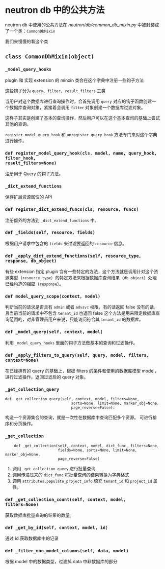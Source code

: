 # neutron db 中的公共方法

neutron db 中使用的公共方法在 *neutron/db/common_db_mixin.py* 中被封装成了一个类：`CommonDbMixin`

我们来慢慢的看这个类

## `class CommonDbMixin(object)`

### `_model_query_hooks`

plugin 和 实现 extension 的 minxin 类会在这个字典中注册一些钩子方法

这些钩子分为 `query`、`filter`、`result_filters` 三类

当用户对这个数据库进行查询操作时，会首先调用 `query` 对应的钩子函数创建一个数据库查询对象，紧接着会调用 `filter` 对象创建一个数据库过滤对象。

这样子其实是创建了基本的查询操作，然后用户可以在这个基本查询的基础上尝试其他的查询。

`register_model_query_hook` 和 `unregister_query_hook` 方法专门来对这个字典进行操作。

### `def register_model_query_hook(cls, model, name, query_hook, filter_hook,                                  result_filters=None)`

注册用于 Query 的钩子方法。

### `_dict_extend_functions`

保存扩展资源属性的 API

### `def register_dict_extend_funcs(cls, resource, funcs)`

注册额外的方法到 `_dict_extend_functions` 中。

### `def _fields(self, resource, fields)`

根据用户请求中包含的 `fields` 来过滤要返回的 `resource` 信息。

### `def _apply_dict_extend_functions(self, resource_type,                                    response, db_object)`

有些 extension 指定 plugin 含有一些特定的方法，这个方法就是调用针对这个资源类型（`resource_type`）的特定方法来根据数据库查询结果（`db_object`）处理已经构造的相应（`response`）。

### `def model_query_scope(context, model)`

判断当前的请求是否具有 `admin` 或者 `advsvc` 权限，有的话返回 false
没有的话，且当前当前的请求中不包含 `tenant_id` 也返回 false
这个方法是用来限定数据库查询范围的，对非管理员用户来说，只能访问符合其 `tenant_id` 的数据库。

### `def _model_query(self, context, model)`

利用 `_model_query_hooks` 里面的钩子方法做基本的查询和过滤操作。

### `def _apply_filters_to_query(self, query, model, filters, context=None)`

在已经拥有的 query 的基础上，根据 filters 的条件和使用的数据库模型 model，进行过滤操作。返回过滤后的 query 对象。

### `_get_collection_query`

```
def _get_collection_query(self, context, model, filters=None,
                              sorts=None, limit=None, marker_obj=None,
                              page_reverse=False):
```

构造一个资源集合的查询，就是一次性在数据库中查询匹配多个资源。
可进行排序和分页操作。

### `_get_collection`

```
    def _get_collection(self, context, model, dict_func, filters=None,
                        fields=None, sorts=None, limit=None, marker_obj=None,
                        page_reverse=False)
```

1. 调用 `_get_collection_query` 进行批量查询
2. 调用传递过来的 `dict_func` 将批量查询的结果转换为字典格式
3. 调用 `attributes.populate_project_info` 填充 `tenant_id` 和 `project_id` 属性。

### `def _get_collection_count(self, context, model, filters=None)`

获取数据库批量查询的结果的数量。

### `def _get_by_id(self, context, model, id)`

通过 id 获取数据库中的记录

### `def _filter_non_model_columns(self, data, model)`

根据 model 中的数据类型，过滤掉 data 中非数据库的部分

















